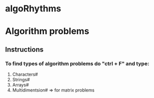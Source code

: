 # algoRhythms
# Algorithm problems

## Instructions

### To find types of algorithm problems do "ctrl + F" and type:
1. Characters#
2. Strings#
3. Arrays#
4. Multidimentsion# => for matrix problems

